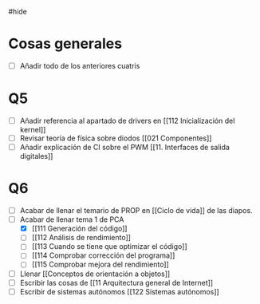 #hide

# Cosas generales

- [ ] Añadir todo de los anteriores cuatris
# Q5

- [ ] Añadir referencia al apartado de drivers en [[112 Inicialización del kernel]]
- [ ] Revisar teoría de física sobre diodos [[021 Componentes]]
- [ ] Añadir explicación de CI sobre el PWM [[11. Interfaces de salida digitales]]

# Q6

- [ ] Acabar de llenar el temario de PROP en [[Ciclo de vida]] de las diapos.
- [ ] Acabar de llenar tema 1 de PCA
	- [x] [[111 Generación del código]]
	- [ ] [[112 Análisis de rendimiento]]
	- [ ] [[113 Cuando se tiene que optimizar el código]]
	- [ ] [[114 Comprobar corrección del programa]]
	- [ ] [[115 Comprobar mejora del rendimiento]]
- [ ] Llenar [[Conceptos de orientación a objetos]]
- [ ] Escribir las cosas de [[11 Arquitectura general de Internet]]
- [ ] Escribir de sistemas autónomos [[122 Sistemas autónomos]]
